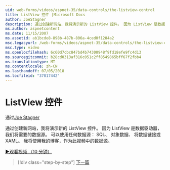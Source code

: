 ```yaml
---
uid: web-forms/videos/aspnet-35/data-controls/the-listview-control
title: ListView 控件 |Microsoft Docs
author: JoeStagner
description: 通过创建新网站，我将演示新的 ListView 控件。 因为 ListView 是数据驱动器，我们将需要的数据源。 可以使用任何数据...
ms.author: aspnetcontent
ms.date: 11/15/2007
ms.assetid: ab1bcde8-898b-487b-806a-4ced0f1284a2
msc.legacyurl: /web-forms/videos/aspnet-35/data-controls/the-listview-control
msc.type: video
ms.openlocfilehash: 6c60d7cbc847bd4b74300948f9fd18efe9fc4d13
ms.sourcegitcommit: b28cd0313af316c051c2ff8549865bff67f2fbb4
ms.translationtype: MT
ms.contentlocale: zh-CN
ms.lasthandoff: 07/05/2018
ms.locfileid: "37817442"
---
```

<a name="the-listview-control"></a>ListView 控件
====================
通过[Joe Stagner](https://github.com/JoeStagner)

通过创建新网站，我将演示新的 ListView 控件。 因为 ListView 是数据驱动器，我们将需要的数据源。 可以使用任何数据源： SQL、 对象数据、 将数据链接或 XAML。 我将使用我的博客，作为此视频中的数据源。

[&#9654;观看视频 （10 分钟）](https://channel9.msdn.com/Blogs/ASP-NET-Site-Videos/the-listview-control)

> [!div class="step-by-step"]
> [下一篇](the-datapager-control.md)
